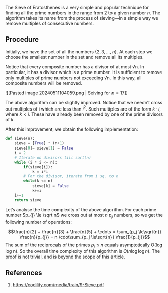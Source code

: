 The Sieve of Eratosthenes is a very simple and popular technique for finding all the prime numbers in the range from 2 to a given number $n$. The algorithm takes its name from the process of sieving—in a simple way we remove multiples of consecutive numbers.

## Procedure
Initially, we have the set of all the numbers $\{2, 3, . . . , n\}$. At each step we choose the smallest number in the set and remove all its multiples. 

Notice that every composite number has a divisor of at most √n. In particular, it has a divisor which is a prime number. It is sufficient to remove only multiples of prime numbers not exceeding √n. In this way, all composite numbers will be removed.

![[Pasted image 20240511104059.png | Seiving for $n = 17$]]

The above algorithm can be slightly improved. Notice that we needn’t cross out multiples of i which are less than $i^2$. Such multiples are of the form $k · i$, where $k < i$. These have already been removed by one of the prime divisors of $k$. 

After this improvement, we obtain the following implementation:

```Python
def sieve(n):
	sieve = [True] * (n+1)
	sieve[0]= sieve[1] = False
	i = 2
	# Iterate on divisors till sqrt(n)
	while (i * i <= n):
		if(sieve[i]):
			k = i*i
		# For the divisor, iterate from i sq. to n
		while(k <= n)
			sieve[k] = False
			k+=i
	i+=1
	return sieve
```

Let’s analyse the time complexity of the above algorithm. For each prime number $p_{j} \le \sqrt n$ we cross out at most $n$ $p_{j}$ numbers, so we get the following number of operations:

$$\frac{n}{2} + \frac{n}{3} + \frac{n}{5} + \cdots = \sum_{p_j \le\sqrt{n}} \frac{n}{p_{j}} = n \cdot\sum_{p_j \le\sqrt{n}} \frac{1}{p_{j}}$$
The sum of the reciprocals of the primes $p_j \le n$ equals asymptotically O(log log n). So the overall time complexity of this algorithm is $O(n \log \log n)$. The proof is not trivial, and is beyond the scope of this article.


## References
1. https://codility.com/media/train/9-Sieve.pdf 